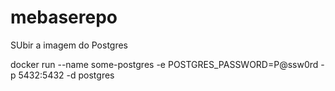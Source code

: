 # mebaserepo


SUbir a imagem do Postgres

docker run --name some-postgres -e POSTGRES_PASSWORD=P@ssw0rd -p 5432:5432 -d postgres